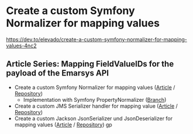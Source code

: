 # Create a custom Symfony Normalizer for mapping values

https://dev.to/elevado/create-a-custom-symfony-normalizer-for-mapping-values-4nc2

## Article Series: Mapping FieldValueIDs for the payload of the Emarsys API
* Create a custom Symfony Normalizer for mapping values ([Article](https://dev.to/elevado/create-a-custom-symfony-normalizer-for-mapping-values-4nc2) / [Repository](https://github.com/elevado/serializer-article))
    * Implementation with Symfony PropertyNormalizer ([Branch](https://github.com/elevado/serializer-article/tree/symfony-5.4-property-normalizer))
* Create a custom JMS Serializer handler for mapping value ([Article](https://dev.to/elevado/create-a-custom-jms-serializer-handler-for-mapping-values-670) / [Repository](https://github.com/elevado/serializer-article/tree/jms-serializer))
* Create a custom Jackson JsonSerializer und JsonDeserializer for mapping values ([Article](https://dev.to/elevado/create-a-custom-jackson-jsonserializer-und-jsondeserializer-for-mapping-values-48h7) / [Repository](https://github.com/elevado/jackson-article))
  gp
